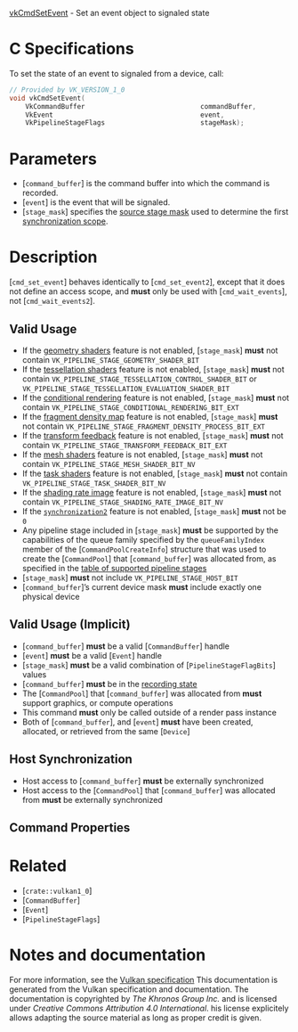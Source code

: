 [vkCmdSetEvent](https://www.khronos.org/registry/vulkan/specs/1.3-extensions/man/html/vkCmdSetEvent.html) - Set an event object to signaled state

# C Specifications
To set the state of an event to signaled from a device, call:
```c
// Provided by VK_VERSION_1_0
void vkCmdSetEvent(
    VkCommandBuffer                             commandBuffer,
    VkEvent                                     event,
    VkPipelineStageFlags                        stageMask);
```

# Parameters
- [`command_buffer`] is the command buffer into which the command is recorded.
- [`event`] is the event that will be signaled.
- [`stage_mask`] specifies the [source stage mask](https://www.khronos.org/registry/vulkan/specs/1.3-extensions/html/vkspec.html#synchronization-pipeline-stages) used to determine the first [synchronization scope](https://www.khronos.org/registry/vulkan/specs/1.3-extensions/html/vkspec.html#synchronization-dependencies-scopes).

# Description
[`cmd_set_event`] behaves identically to [`cmd_set_event2`], except that
it does not define an access scope, and  **must**  only be used with
[`cmd_wait_events`], not [`cmd_wait_events2`].
## Valid Usage
-    If the [geometry shaders](https://www.khronos.org/registry/vulkan/specs/1.2-extensions/html/vkspec.html#features-geometryShader) feature is not enabled, [`stage_mask`] **must**  not contain `VK_PIPELINE_STAGE_GEOMETRY_SHADER_BIT`
-    If the [tessellation shaders](https://www.khronos.org/registry/vulkan/specs/1.2-extensions/html/vkspec.html#features-tessellationShader) feature is not enabled, [`stage_mask`] **must**  not contain `VK_PIPELINE_STAGE_TESSELLATION_CONTROL_SHADER_BIT` or `VK_PIPELINE_STAGE_TESSELLATION_EVALUATION_SHADER_BIT`
-    If the [conditional rendering](https://www.khronos.org/registry/vulkan/specs/1.2-extensions/html/vkspec.html#features-conditionalRendering) feature is not enabled, [`stage_mask`] **must**  not contain `VK_PIPELINE_STAGE_CONDITIONAL_RENDERING_BIT_EXT`
-    If the [fragment density map](https://www.khronos.org/registry/vulkan/specs/1.2-extensions/html/vkspec.html#features-fragmentDensityMap) feature is not enabled, [`stage_mask`] **must**  not contain `VK_PIPELINE_STAGE_FRAGMENT_DENSITY_PROCESS_BIT_EXT`
-    If the [transform feedback](https://www.khronos.org/registry/vulkan/specs/1.2-extensions/html/vkspec.html#features-transformFeedback) feature is not enabled, [`stage_mask`] **must**  not contain `VK_PIPELINE_STAGE_TRANSFORM_FEEDBACK_BIT_EXT`
-    If the [mesh shaders](https://www.khronos.org/registry/vulkan/specs/1.2-extensions/html/vkspec.html#features-meshShader) feature is not enabled, [`stage_mask`] **must**  not contain `VK_PIPELINE_STAGE_MESH_SHADER_BIT_NV`
-    If the [task shaders](https://www.khronos.org/registry/vulkan/specs/1.2-extensions/html/vkspec.html#features-taskShader) feature is not enabled, [`stage_mask`] **must**  not contain `VK_PIPELINE_STAGE_TASK_SHADER_BIT_NV`
-    If the [shading rate image](https://www.khronos.org/registry/vulkan/specs/1.2-extensions/html/vkspec.html#features-shadingRateImage) feature is not enabled, [`stage_mask`] **must**  not contain `VK_PIPELINE_STAGE_SHADING_RATE_IMAGE_BIT_NV`
-    If the [`synchronization2`](https://www.khronos.org/registry/vulkan/specs/1.2-extensions/html/vkspec.html#features-synchronization2) feature is not enabled, [`stage_mask`] **must**  not be `0`
-    Any pipeline stage included in [`stage_mask`] **must**  be supported by the capabilities of the queue family specified by the `queueFamilyIndex` member of the [`CommandPoolCreateInfo`] structure that was used to create the [`CommandPool`] that [`command_buffer`] was allocated from, as specified in the [table of supported pipeline stages](https://www.khronos.org/registry/vulkan/specs/1.3-extensions/html/vkspec.html#synchronization-pipeline-stages-supported)
-  [`stage_mask`] **must**  not include `VK_PIPELINE_STAGE_HOST_BIT`
-  [`command_buffer`]’s current device mask  **must**  include exactly one physical device

## Valid Usage (Implicit)
-  [`command_buffer`] **must**  be a valid [`CommandBuffer`] handle
-  [`event`] **must**  be a valid [`Event`] handle
-  [`stage_mask`] **must**  be a valid combination of [`PipelineStageFlagBits`] values
-  [`command_buffer`] **must**  be in the [recording state]()
-    The [`CommandPool`] that [`command_buffer`] was allocated from  **must**  support graphics, or compute operations
-    This command  **must**  only be called outside of a render pass instance
-    Both of [`command_buffer`], and [`event`] **must**  have been created, allocated, or retrieved from the same [`Device`]

## Host Synchronization
- Host access to [`command_buffer`] **must**  be externally synchronized
- Host access to the [`CommandPool`] that [`command_buffer`] was allocated from  **must**  be externally synchronized

## Command Properties

# Related
- [`crate::vulkan1_0`]
- [`CommandBuffer`]
- [`Event`]
- [`PipelineStageFlags`]

# Notes and documentation
For more information, see the [Vulkan specification](https://www.khronos.org/registry/vulkan/specs/1.3-extensions/html/vkspec.html)
This documentation is generated from the Vulkan specification and documentation.
The documentation is copyrighted by *The Khronos Group Inc.* and is licensed under *Creative Commons Attribution 4.0 International*.
his license explicitely allows adapting the source material as long as proper credit is given.
        